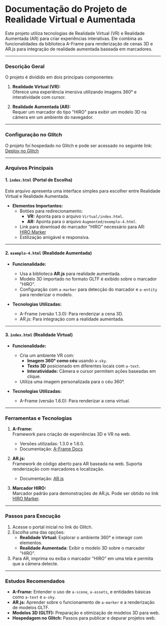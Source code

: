 # Documentação do Projeto de Realidade Virtual e Aumentada

Este projeto utiliza tecnologias de Realidade Virtual (VR) e Realidade Aumentada (AR) para criar experiências interativas. Ele combina as funcionalidades da biblioteca A-Frame para renderização de cenas 3D e AR.js para integração de realidade aumentada baseada em marcadores.

---

### **Descrição Geral**
O projeto é dividido em dois principais componentes:

1. **Realidade Virtual (VR):**  
   Oferece uma experiência imersiva utilizando imagens 360° e interatividade com cursor.

2. **Realidade Aumentada (AR):**  
   Requer um marcador do tipo "HIRO" para exibir um modelo 3D na câmera em um ambiente do navegador.

---

### **Configuração no Glitch**
O projeto foi hospedado no Glitch e pode ser acessado no seguinte link:  
[Deploy no Glitch](https://tortoiseshell-regular-dance.glitch.me/)

---

### **Arquivos Principais**

#### **1. `index.html` (Portal de Escolha)**  
Este arquivo apresenta uma interface simples para escolher entre Realidade Virtual e Realidade Aumentada.

- **Elementos Importantes:**
  - Botões para redirecionamento:
    - **VR:** Aponta para o arquivo `Virtual/index.html`.
    - **AR:** Aponta para o arquivo `Augmented/exemplo-4.html`.
  - Link para download do marcador "HIRO" necessário para AR:  
    [HIRO Marker](https://stemkoski.github.io/AR-Examples/markers/hiro.png)
  - Estilização amigável e responsiva.

---

#### **2. `exemplo-4.html` (Realidade Aumentada)**

- **Funcionalidade:**
  - Usa a biblioteca **AR.js** para realidade aumentada.
  - Modelo 3D importado no formato GLTF é exibido sobre o marcador "HIRO".
  - Configuração com `a-marker` para detecção do marcador e `a-entity` para renderizar o modelo.

- **Tecnologias Utilizadas:**
  - A-Frame (versão 1.3.0): Para renderizar a cena 3D.
  - AR.js: Para integração com a realidade aumentada.

---

#### **3. `index.html` (Realidade Virtual)**

- **Funcionalidade:**
  - Cria um ambiente VR com:
    - **Imagem 360° como céu** usando `a-sky`.
    - **Texto 3D** posicionado em diferentes locais com `a-text`.
    - **Interatividade:** Câmera e cursor permitem ações baseadas em clique.
  - Utiliza uma imagem personalizada para o céu 360°.

- **Tecnologias Utilizadas:**
  - A-Frame (versão 1.6.0): Para renderizar a cena virtual.

---

### **Ferramentas e Tecnologias**
1. **A-Frame:**  
   Framework para criação de experiências 3D e VR na web.
   - Versões utilizadas: 1.3.0 e 1.6.0.
   - Documentação: [A-Frame Docs](https://aframe.io/docs/)

2. **AR.js:**  
   Framework de código aberto para AR baseada na web. Suporta renderização com marcadores e localização.
   - Documentação: [AR.js](https://ar-js-org.github.io/AR.js-Docs/)

3. **Marcador HIRO:**  
   Marcador padrão para demonstrações de AR.js. Pode ser obtido no link [HIRO Marker](https://stemkoski.github.io/AR-Examples/markers/hiro.png).

---

### **Passos para Execução**
1. Acesse o portal inicial no link do Glitch.
2. Escolha uma das opções:
   - **Realidade Virtual:** Explorar o ambiente 360° e interagir com elementos.
   - **Realidade Aumentada:** Exibir o modelo 3D sobre o marcador "HIRO".
3. Para AR, imprima ou exiba o marcador "HIRO" em uma tela e permita que a câmera detecte.

---

### **Estudos Recomendados**
- **A-Frame:** Entender o uso de `a-scene`, `a-assets`, e entidades básicas como `a-text` e `a-sky`.
- **AR.js:** Aprender sobre o funcionamento de `a-marker` e a renderização de modelos GLTF.
- **Modelos 3D (GLTF):** Preparação e otimização de modelos 3D para web.
- **Hospedagem no Glitch:** Passos para publicar e depurar projetos web.